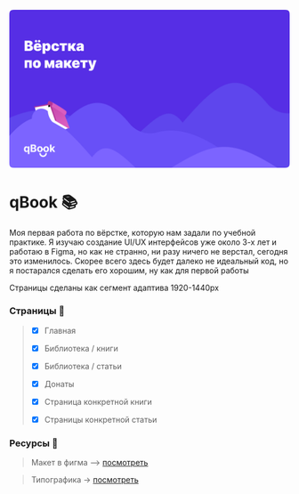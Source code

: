 
![картинОчка](https://github.com/618-egorka/qBook-site/blob/main/thumbnail.png?raw=true)

# qBook 📚

Моя первая работа по вёрстке, которую нам задали по учебной практике. Я изучаю создание UI/UX интерфейсов уже около 3-х лет и работаю в Figma, но как не странно, ни разу ничего не верстал, сегодня это изменилось. Скорее всего здесь будет далеко не идеальный код, но я постарался сделать его хорошим, ну как для первой работы

Страницы сделаны как сегмент адаптива 1920-1440px

### Страницы 📄
>
> - [x] Главная
>
> - [x] Библиотека / книги
>
> - [x] Библиотека / статьи
>
> - [x] Донаты
>
> - [x] Страница конкретной книги
>
> - [x] Страницы конкретной статьи

### Ресурсы 🥑

> Макет в фигма –> [посмотреть](https://www.figma.com/file/r5LqHPR4antKK0dm4PIL0Q/Design-qBook?node-id=45%3A2)

> Типографика -> [посмотреть](https://rsms.me/inter/)
